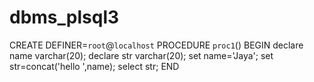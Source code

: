 # dbms_plsql3
CREATE DEFINER=`root`@`localhost` PROCEDURE `proc1`()
BEGIN
declare name varchar(20);
declare str varchar(20);
set name='Jaya';
set str=concat('hello ',name);
select str;
END
